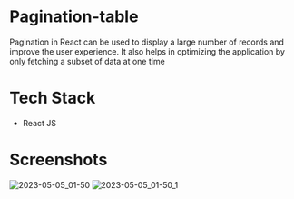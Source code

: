 # Pagination-table

Pagination in React can be used to display a large number of records and improve the user experience. It also helps in optimizing the application by only fetching a subset of data at one time

# Tech Stack
 - React JS
# Screenshots
![2023-05-05_01-50](https://user-images.githubusercontent.com/79903746/236320326-66674158-3b82-41da-8604-1eafe9ab8402.png)
![2023-05-05_01-50_1](https://user-images.githubusercontent.com/79903746/236320338-07139ee4-4fc3-4643-a4f2-c47864438655.png)

